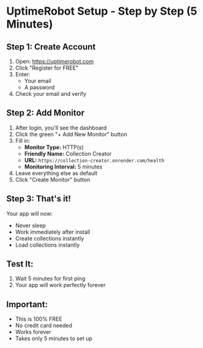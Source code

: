 # UptimeRobot Setup - Step by Step (5 Minutes)

## Step 1: Create Account
1. Open: https://uptimerobot.com
2. Click "Register for FREE"
3. Enter:
   - Your email
   - A password
4. Check your email and verify

## Step 2: Add Monitor
1. After login, you'll see the dashboard
2. Click the green "+ Add New Monitor" button
3. Fill in:
   - **Monitor Type:** HTTP(s)
   - **Friendly Name:** Collection Creator
   - **URL:** `https://collection-creator.onrender.com/health`
   - **Monitoring Interval:** 5 minutes
4. Leave everything else as default
5. Click "Create Monitor" button

## Step 3: That's it!

Your app will now:
- Never sleep
- Work immediately after install
- Create collections instantly
- Load collections instantly

## Test It:
1. Wait 5 minutes for first ping
2. Your app will work perfectly forever

## Important:
- This is 100% FREE
- No credit card needed
- Works forever
- Takes only 5 minutes to set up